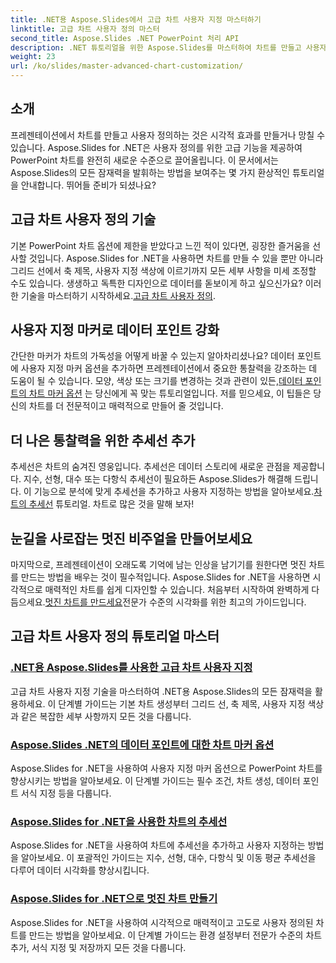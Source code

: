 ```yaml
---
title: .NET용 Aspose.Slides에서 고급 차트 사용자 지정 마스터하기
linktitle: 고급 차트 사용자 정의 마스터
second_title: Aspose.Slides .NET PowerPoint 처리 API
description: .NET 튜토리얼을 위한 Aspose.Slides를 마스터하여 차트를 만들고 사용자 지정하세요. 추세선, 마커 및 놀라운 데이터 시각화를 위한 고급 기술을 배우세요.
weight: 23
url: /ko/slides/master-advanced-chart-customization/
---
```

## 소개

프레젠테이션에서 차트를 만들고 사용자 정의하는 것은 시각적 효과를 만들거나 망칠 수 있습니다. Aspose.Slides for .NET은 사용자 정의를 위한 고급 기능을 제공하여 PowerPoint 차트를 완전히 새로운 수준으로 끌어올립니다. 이 문서에서는 Aspose.Slides의 모든 잠재력을 발휘하는 방법을 보여주는 몇 가지 환상적인 튜토리얼을 안내합니다. 뛰어들 준비가 되셨나요?

## 고급 차트 사용자 정의 기술

 기본 PowerPoint 차트 옵션에 제한을 받았다고 느낀 적이 있다면, 굉장한 즐거움을 선사할 것입니다. Aspose.Slides for .NET을 사용하면 차트를 만들 수 있을 뿐만 아니라 그리드 선에서 축 제목, 사용자 지정 색상에 이르기까지 모든 세부 사항을 미세 조정할 수도 있습니다. 생생하고 독특한 디자인으로 데이터를 돋보이게 하고 싶으신가요? 이러한 기술을 마스터하기 시작하세요.[고급 차트 사용자 정의](./advanced-chart-customization/).

## 사용자 지정 마커로 데이터 포인트 강화

간단한 마커가 차트의 가독성을 어떻게 바꿀 수 있는지 알아차리셨나요? 데이터 포인트에 사용자 지정 마커 옵션을 추가하면 프레젠테이션에서 중요한 통찰력을 강조하는 데 도움이 될 수 있습니다. 모양, 색상 또는 크기를 변경하는 것과 관련이 있든,[데이터 포인트의 차트 마커 옵션](./chart-marker-options/) 는 당신에게 꼭 맞는 튜토리얼입니다. 저를 믿으세요, 이 팁들은 당신의 차트를 더 전문적이고 매력적으로 만들어 줄 것입니다.

## 더 나은 통찰력을 위한 추세선 추가

 추세선은 차트의 숨겨진 영웅입니다. 추세선은 데이터 스토리에 새로운 관점을 제공합니다. 지수, 선형, 대수 또는 다항식 추세선이 필요하든 Aspose.Slides가 해결해 드립니다. 이 기능으로 분석에 맞게 추세선을 추가하고 사용자 지정하는 방법을 알아보세요.[차트의 추세선](./trend-lines-in-charts/) 튜토리얼. 차트로 많은 것을 말해 보자!

## 눈길을 사로잡는 멋진 비주얼을 만들어보세요

마지막으로, 프레젠테이션이 오래도록 기억에 남는 인상을 남기기를 원한다면 멋진 차트를 만드는 방법을 배우는 것이 필수적입니다. Aspose.Slides for .NET을 사용하면 시각적으로 매력적인 차트를 쉽게 디자인할 수 있습니다. 처음부터 시작하여 완벽하게 다듬으세요.[멋진 차트를 만드세요](./create-stunning-chart/)전문가 수준의 시각화를 위한 최고의 가이드입니다.

## 고급 차트 사용자 정의 튜토리얼 마스터
### [.NET용 Aspose.Slides를 사용한 고급 차트 사용자 지정](./advanced-chart-customization/)
고급 차트 사용자 지정 기술을 마스터하여 .NET용 Aspose.Slides의 모든 잠재력을 활용하세요. 이 단계별 가이드는 기본 차트 생성부터 그리드 선, 축 제목, 사용자 지정 색상과 같은 복잡한 세부 사항까지 모든 것을 다룹니다.
### [Aspose.Slides .NET의 데이터 포인트에 대한 차트 마커 옵션](./chart-marker-options/)
Aspose.Slides for .NET을 사용하여 사용자 지정 마커 옵션으로 PowerPoint 차트를 향상시키는 방법을 알아보세요. 이 단계별 가이드는 필수 조건, 차트 생성, 데이터 포인트 서식 지정 등을 다룹니다.
### [Aspose.Slides for .NET을 사용한 차트의 추세선](./trend-lines-in-charts/)
Aspose.Slides for .NET을 사용하여 차트에 추세선을 추가하고 사용자 지정하는 방법을 알아보세요. 이 포괄적인 가이드는 지수, 선형, 대수, 다항식 및 이동 평균 추세선을 다루어 데이터 시각화를 향상시킵니다.
### [Aspose.Slides for .NET으로 멋진 차트 만들기](./create-stunning-chart/)
Aspose.Slides for .NET을 사용하여 시각적으로 매력적이고 고도로 사용자 정의된 차트를 만드는 방법을 알아보세요. 이 단계별 가이드는 환경 설정부터 전문가 수준의 차트 추가, 서식 지정 및 저장까지 모든 것을 다룹니다.